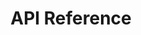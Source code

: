 ---
title: API Reference

language_tabs: # must be one of https://git.io/vQNgJ
  - shell : cURL
  - csharp : C#

toc_footers:

includes:
  - core/index
  - core/introduction
  - core/introduction/basics
  - core/introduction/environments
  - core/introduction/pagination
  - core/introduction/errors
  - core/introduction/rate_limits

  - customer/index
  - customer/introduction
  - customer/order_request/index
  - customer/order_request/create_room_rental
  - customer/order_request/create_virtual_lab
  - customer/order_request/list
  - customer/order_request/get
  - customer/order_request/cancel
  - customer/order/index
  - customer/order/list
  - customer/order/get
  - customer/course/index
  - customer/course/list
  - customer/course/get
  
  - partner/index
  - partner/introduction

  - appendix/index
  - appendix/introduction
  - appendix/lists/timezone
  - appendix/lists/virtual_lab_datacenters

search: true
---